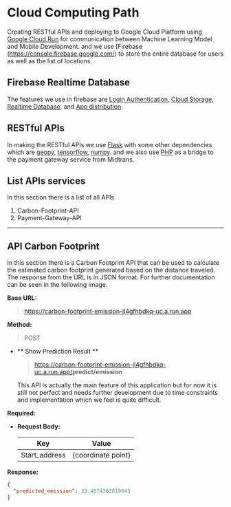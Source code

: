  # Cloud Computing Path

Creating RESTful APIs and deploying to Google Cloud Platform using [Google Cloud Run](https//cloud.google.com/run) for communication between Machine Learning Model and Mobile Development. and we use [Firebase (https://console.firebase.google.com/) to store the entire database for users as well as the list of locations.

## Firebase Realtime Database

The features we use in firebase are [Login Authentication](https://firebase.google.com/docs/auth), [Cloud Storage](https://firebase.google.com/docs/storage), [Realtime Database](https://firebase.google.com/docs/database), and [App distribution](https://firebase.google.com/docs/app-distribution).

## RESTful APIs

In making the RESTful APIs we use [Flask](https://flask.palletsprojects.com/) with some other dependencies which are [geopy](https://pypi.org/project/geopy/), [tensorflow](https://www.tensorflow.org/), [numpy](https://numpy.org/). and we also use [PHP](https://www.php.net/) as a bridge to the payment gateway service from Midtrans.

## List APIs services

In this section there is a list of all APIs

1.  Carbon-Footprint-API
2.  Payment-Gateway-API

---

## **API Carbon Footprint**

In this section there is a Carbon Footprint API that can be used to calculate the estimated carbon footprint generated based on the distance traveled. The response from the URL is in JSON format. For further documentation can be seen in the following image.

**Base URL:**

> <https://carbon-footprint-emission-jl4gfhbdkq-uc.a.run.app>

**Method:**

> POST

- ** Show Prediction Result **

  > <https://carbon-footprint-emission-jl4gfhbdkq-uc.a.run.app/>**predict/emission**

  This API is actually the main feature of this application but for now it is still not perfect and needs further development due to time constraints and implementation which we feel is quite difficult.

 **Required:**

 - **Request Body:**

    | Key           | Value              |
    | ------------- | ------------------ |
    | Start_address | {coordinate point} |

  **Response:**

  ```JSON
  {
    "predicted_emission": 33.4874382019043
  }
  ```
